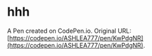 # hhh

A Pen created on CodePen.io. Original URL: [https://codepen.io/ASHLEA777/pen/KwPdgNR](https://codepen.io/ASHLEA777/pen/KwPdgNR).

